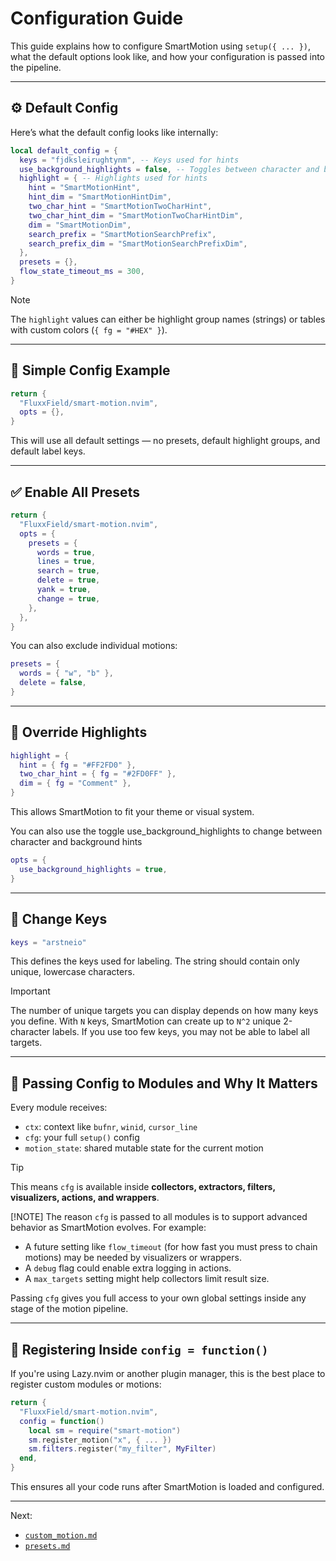 # Configuration Guide

This guide explains how to configure SmartMotion using `setup({ ... })`, what the default options look like, and how your configuration is passed into the pipeline.

---

## ⚙️ Default Config

Here’s what the default config looks like internally:

```lua
local default_config = {
  keys = "fjdksleirughtynm", -- Keys used for hints
  use_background_highlights = false, -- Toggles between character and background highlights
  highlight = { -- Highlights used for hints
    hint = "SmartMotionHint",
    hint_dim = "SmartMotionHintDim",
    two_char_hint = "SmartMotionTwoCharHint",
    two_char_hint_dim = "SmartMotionTwoCharHintDim",
    dim = "SmartMotionDim",
    search_prefix = "SmartMotionSearchPrefix",
    search_prefix_dim = "SmartMotionSearchPrefixDim",
  },
  presets = {},
  flow_state_timeout_ms = 300,
}
```

> [!NOTE]
> The `highlight` values can either be highlight group names (strings) or tables with custom colors (`{ fg = "#HEX" }`).

---

## 🧪 Simple Config Example

```lua
return {
  "FluxxField/smart-motion.nvim",
  opts = {},
}
```

This will use all default settings — no presets, default highlight groups, and default label keys.

---

## ✅ Enable All Presets

```lua
return {
  "FluxxField/smart-motion.nvim",
  opts = {
    presets = {
      words = true,
      lines = true,
      search = true,
      delete = true,
      yank = true,
      change = true,
    },
  },
}
```

You can also exclude individual motions:

```lua
presets = {
  words = { "w", "b" },
  delete = false,
}
```

---

## 🎨 Override Highlights

```lua
highlight = {
  hint = { fg = "#FF2FD0" },
  two_char_hint = { fg = "#2FD0FF" },
  dim = { fg = "Comment" },
}
```

This allows SmartMotion to fit your theme or visual system.

You can also use the toggle use_background_highlights to change between character and background hints

```lua
opts = {
  use_background_highlights = true,
}
```

---

## 🧷 Change Keys

```lua
keys = "arstneio"
```

This defines the keys used for labeling. The string should contain only unique, lowercase characters.

> [!IMPORTANT]
> The number of unique targets you can display depends on how many keys you define. With `N` keys, SmartMotion can create up to `N^2` unique 2-character labels. If you use too few keys, you may not be able to label all targets.

---

## 🔁 Passing Config to Modules and Why It Matters

Every module receives:

- `ctx`: context like `bufnr`, `winid`, `cursor_line`
- `cfg`: your full `setup()` config
- `motion_state`: shared mutable state for the current motion

> [!TIP]
> This means `cfg` is available inside **collectors, extractors, filters, visualizers, actions, and wrappers**.
>
> [!NOTE]
> The reason `cfg` is passed to all modules is to support advanced behavior as SmartMotion evolves. For example:
>
> - A future setting like `flow_timeout` (for how fast you must press to chain motions) may be needed by visualizers or wrappers.
> - A `debug` flag could enable extra logging in actions.
> - A `max_targets` setting might help collectors limit result size.
>
> Passing `cfg` gives you full access to your own global settings inside any stage of the motion pipeline.

---

## 🔧 Registering Inside `config = function()`

If you're using Lazy.nvim or another plugin manager, this is the best place to register custom modules or motions:

```lua
return {
  "FluxxField/smart-motion.nvim",
  config = function()
    local sm = require("smart-motion")
    sm.register_motion("x", { ... })
    sm.filters.register("my_filter", MyFilter)
  end,
}
```

This ensures all your code runs after SmartMotion is loaded and configured.

---

Next:

- [`custom_motion.md`](./custom_motion.md)
- [`presets.md`](./presets.md)
